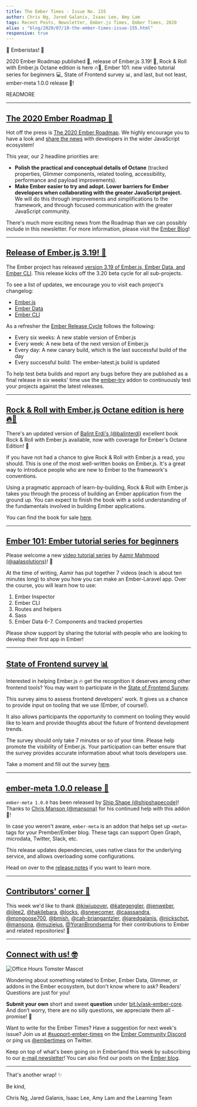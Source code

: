 ```yaml
---
title: The Ember Times - Issue No. 155
author: Chris Ng, Jared Galanis, Isaac Lee, Amy Lam
tags: Recent Posts, Newsletter, Ember.js Times, Ember Times, 2020
alias : "blog/2020/07/10-the-ember-times-issue-155.html"
responsive: true
---
```


👋 Emberistas! 🐹

2020 Ember Roadmap published 🧭,
release of Ember.js 3.19! 🎉,
Rock & Roll with Ember.js Octane edition is here 🔥🐹,
Ember 101: new video tutorial series for beginners 💻,
State of Frontend survey 📊,
and last, but not least, ember-meta 1.0.0 release 🚢!

READMORE

---

## [The 2020 Ember Roadmap 🧭](https://blog.emberjs.com/2020/07/10/2020-ember-roadmap.html)

Hot off the press is [The 2020 Ember Roadmap](https://blog.emberjs.com/2020/07/10/2020-ember-roadmap.html). We highly encourage you to have a look and [share the news](https://twitter.com/emberjs/status/1281726749747949568) with developers in the wider JavaScript ecosystem!

This year, our 2 headline priorities are:

- **Polish the practical and conceptual details of Octane** (tracked properties, Glimmer components, related tooling, accessibility, performance and payload improvements).
- **Make Ember easier to try and adopt. Lower barriers for Ember developers when collaborating with the greater JavaScript project.** We will do this through improvements and simplifications to the framework, and through focused communication with the greater JavaScript community.

There's much more exciting news from the Roadmap than we can possibly include in this newsletter. For more information, please visit the [Ember Blog](https://blog.emberjs.com/2020/07/10/2020-ember-roadmap.html)!

---

## [Release of Ember.js 3.19! 🎉](https://blog.emberjs.com/2020/06/26/ember-3-19-released.html)

The Ember project has released [version 3.19 of Ember.js, Ember Data, and Ember CLI](https://blog.emberjs.com/2020/06/26/ember-3-19-released.html). This release kicks off the 3.20 beta cycle for all sub-projects.

To see a list of updates, we encourage you to visit each project's changelog:

- [Ember.js](https://github.com/emberjs/ember.js/blob/v3.19.0/CHANGELOG.md#v3190-may-26-2020)
- [Ember Data](https://github.com/emberjs/data/blob/v3.19.0/CHANGELOG.md#release-3190-june-5-2020)
- [Ember CLI](https://github.com/ember-cli/ember-cli/blob/v3.19.0/CHANGELOG.md#v3190)

As a refresher the [Ember Release Cycle](https://blog.emberjs.com/2013/09/06/new-ember-release-process.html) follows the following:

- Every six weeks: A new stable version of Ember.js
- Every week: A new beta of the next version of Ember.js
- Every day: A new canary build, which is the last successful build of the day
- Every successful build: The ember-latest.js build is updated

To help test beta builds and report any bugs before they are published as a final release in six weeks' time use the [ember-try](https://github.com/ember-cli/ember-try) addon to continuously test your projects against the latest releases.

---

## [Rock & Roll with Ember.js Octane edition is here 🔥🐹](https://twitter.com/baaz/status/1276104785079472130)

There's an updated version of [Balint Erdi's (@balinterdi)](https://github.com/balinterdi) excellent book Rock & Roll with Ember.js available, now with coverage for Ember's Octane Edition! 🎉

If you have not had a chance to give Rock & Roll with Ember.js a read, you should. This is one of the most well-written books on Ember.js. It's a great way to introduce people who are new to Ember to the framework's conventions.

Using a pragmatic approach of learn-by-building, Rock & Roll with Ember.js takes you through the process of building an Ember application from the ground up. You can expect to finish the book with a solid understanding of the fundamentals involved in building Ember applications.

You can find the book for sale [here](https://www.balinterdi.com/rock-and-roll-with-emberjs/).

---

## [Ember 101: Ember tutorial series for beginners](https://www.youtube.com/playlist?list=PLo3Uqgz3Y_QIS5cDRZdynGF3B8i1lgsOs)

Please welcome a new [video tutorial series](https://www.youtube.com/playlist?list=PLo3Uqgz3Y_QIS5cDRZdynGF3B8i1lgsOs) by [Aamir Mahmood (@aalasolutions)](https://github.com/aalasolutions)! 🎉

At the time of writing, Aamir has put together 7 videos (each is about ten minutes long) to show you how you can make an Ember-Laravel app. Over the course, you will learn how to use:

1. Ember Inspector
2. Ember CLI
3. Routes and helpers
4. Sass
5. Ember Data
6-7. Components and tracked properties

Please show support by sharing the tutorial with people who are looking to develop their first app in Ember!

---

## [State of Frontend survey 📊](https://tsh.io/state-of-frontend/)

Interested in helping Ember.js 🔥 get the recognition it deserves among other frontend tools? You may want to participate in the [State of Frontend Survey](https://tsh.io/state-of-frontend/).

<!--alex ignore easy of-course-->
This survey aims to assess frontend developers' work. It gives us a chance to provide input on tooling that we use (Ember, of course!). 

It also allows participants the opportunity to comment on tooling they would like to learn and provide thoughts about the future of frontend development trends.

The survey should only take 7 minutes or so of your time. Please help promote the visibility of Ember.js. Your participation can better ensure that the survey provides accurate information about what tools developers use.

Take a moment and fill out the survey [here](https://tsh.io/state-of-frontend/).

---

## [ember-meta 1.0.0 release 🚢](https://twitter.com/shipshapecode/status/1281406393577283587)

`ember-meta 1.0.0` has been released by [Ship Shape (@shipshapecode)](https://github.com/shipshapecode)! Thanks to [Chris Manson (@mansona)](https://github.com/mansona) for his continued help with this addon 🎉!

In case you weren't aware, `ember-meta` is an addon that helps set up `<meta>` tags for your Prember/Ember blog. These tags can support Open Graph, microdata, Twitter, Slack, etc.

This release updates dependencies, uses native class for the underlying service, and allows overloading some configurations.

Head on over to the [release notes](https://github.com/shipshapecode/ember-meta/releases/tag/v1.0.0) if you want to learn more.

---

## [Contributors' corner 👏](https://guides.emberjs.com/release/contributing/repositories/)

<p>This week we'd like to thank <a href="https://github.com/kiwiupover" target="gh-user">@kiwiupover</a>, <a href="https://github.com/kategengler" target="gh-user">@kategengler</a>, <a href="https://github.com/jenweber" target="gh-user">@jenweber</a>, <a href="https://github.com/ijlee2" target="gh-user">@ijlee2</a>, <a href="https://github.com/hakilebara" target="gh-user">@hakilebara</a>, <a href="https://github.com/locks" target="gh-user">@locks</a>, <a href="https://github.com/snewcomer" target="gh-user">@snewcomer</a>, <a href="https://github.com/caassandra" target="gh-user">@caassandra</a>, <a href="https://github.com/mongoose700" target="gh-user">@mongoose700</a>, <a href="https://github.com/bmish" target="gh-user">@bmish</a>, <a href="https://github.com/cah-briangantzler" target="gh-user">@cah-briangantzler</a>, <a href="https://github.com/jaredgalanis" target="gh-user">@jaredgalanis</a>, <a href="https://github.com/nickschot" target="gh-user">@nickschot</a>, <a href="https://github.com/mansona" target="gh-user">@mansona</a>, <a href="https://github.com/muziejus" target="gh-user">@muziejus</a>, <a href="https://github.com/YoranBrondsema" target="gh-user">@YoranBrondsema</a> for their contributions to Ember and related repositories! 💖</p>

---

## [Connect with us! 🤓](https://docs.google.com/forms/d/e/1FAIpQLScqu7Lw_9cIkRtAiXKitgkAo4xX_pV1pdCfMJgIr6Py1V-9Og/viewform)

<div class="blog-row">
  <img class="float-right small transparent padded" alt="Office Hours Tomster Mascot" title="Readers' Questions" src="/images/tomsters/officehours.png" />

  <p>Wondering about something related to Ember, Ember Data, Glimmer, or addons in the Ember ecosystem, but don't know where to ask? Readers’ Questions are just for you!</p>

  <p><strong>Submit your own</strong> short and sweet <strong>question</strong> under <a href="https://bit.ly/ask-ember-core" target="rq">bit.ly/ask-ember-core</a>. And don’t worry, there are no silly questions, we appreciate them all - promise! 🤞</p>

  <p>Want to write for the Ember Times? Have a suggestion for next week's issue? Join us at <a href="https://discordapp.com/channels/480462759797063690/485450546887786506">#support-ember-times</a> on the <a href="https://discordapp.com/invite/zT3asNS">Ember Community Discord</a> or ping us <a href="https://twitter.com/embertimes">@embertimes</a> on Twitter.</p>

  <p>Keep on top of what's been going on in Emberland this week by subscribing to our <a href="https://the-emberjs-times.ongoodbits.com/">e-mail newsletter</a>! You can also find our posts on the <a href="https://emberjs.com/blog/tags/newsletter.html">Ember blog</a>.</p>
</div>

---

That's another wrap! ✨

Be kind,

Chris Ng, Jared Galanis, Isaac Lee, Amy Lam and the Learning Team
